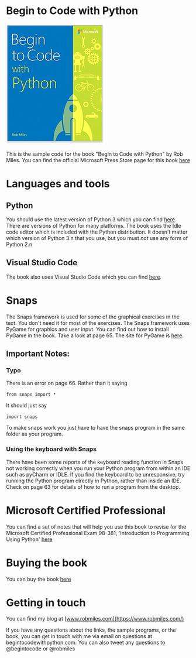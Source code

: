 # Begin to Code with Python 
![Begin to Code with Python book cover](images/cover.png)


This is the sample code for the book "Begin to Code with Python" by Rob Miles. You can find the official Microsoft Press Store page for this book [here](https://www.microsoftpressstore.com/store/begin-to-code-with-python-9781509304523)
# Languages and tools
## Python
You should use the latest version of Python 3 which you can find [here](https://www.python.org/downloads/). There are versions of Python for many platforms. The book uses the Idle code editor which is included with the Python distribution. It doesn't matter which version of Python 3.n that you use, but you must *not* use any form of Python 2.n 
## Visual Studio Code
The book also uses Visual Studio Code which you can find [here](https://code.visualstudio.com/).
# Snaps
The Snaps framework is used for some of the graphical exercises in the text. You don't need it for most of the exercises. The Snaps framework uses PyGame for graphics and user input. You can find out how to install PyGame in the book. Take a look at page 65. The site for PyGame is [here](https://www.pygame.org).

## Important Notes:
### Typo
There is an error on page 66. Rather than it saying 

```
from snaps import * 
```

It should just say 

```
import snaps
```

To make snaps work you just have to have the snaps program in the same folder as your program.
### Using the keyboard with Snaps
There have been some reports of the keyboard reading function in Snaps not working correctly when you run your Python program from within an IDE such as pyCharm or IDLE. If you find the keyboard to be unresponsive, try running the Python program directly in Python, rather than inside an IDE. Check on page 63 for details of how to run a program from the desktop.
# Microsoft Certified Professional

You can find a set of notes that will help you use this book to revise for the Microsoft Certified Professional Exam  98-381, 'Introduction to Programming Using Python' [here](notes/prep.pdf)
# Buying the book
You can buy the book [here](http://a.co/abCAG81) 
# Getting in touch
You can find my blog at [www.robmiles.com](https://www.robmiles.com/) 
<p>If you have any questions about the links, the sample programs, or the book, you can get in touch with me via email on questions at begintocodewithpython.com. You can also tweet any questions to @begintocode or @robmiles